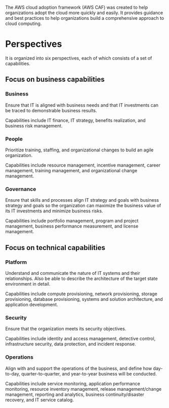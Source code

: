The AWS cloud adoption framework (AWS CAF) was created to help organizations adopt the cloud more quickly and easily. It provides guidance and best practices to help organizations build a comprehensive approach to cloud computing.

# Perspectives
It is organized into six perspectives, each of which consists of a set of capabilities.

## Focus on business capabilities
### Business
Ensure that IT is aligned with business needs and that IT investments can be traced to demonstrable business results.

Capabilities include IT finance, IT strategy, benefits realization, and business risk management.

### People
Prioritize training, staffing, and organizational changes to build an agile organization.

Capabilities include resource management, incentive management, career management, training management, and organizational change management.

### Governance
Ensure that skills and processes align IT strategy and goals with business strategy and goals so the organization can maximize the business value of its IT investments and minimize business risks.

Capabilities include portfolio management, program and project management, business performance measurement, and license management.

## Focus on technical capabilities
### Platform
Understand and communicate the nature of IT systems and their relationships. Also be able to describe the architecture of the target state environment in detail.

Capabilities include compute provisioning, network provisioning, storage provisioning, database provisioning, systems and solution architecture, and application development.

### Security
Ensure that the organization meets its security objectives.

Capabilities include identity and access management, detective control, infrastructure security, data protection, and incident response.

### Operations
Align with and support the operations of the business, and define how day-to-day, quarter-to-quarter, and year-to-year business will be conducted.

Capabilities include service monitoring, application performance monitoring, resource inventory management, release management/change management, reporting and analytics, business continuity/disaster recovery, and IT service catalog.